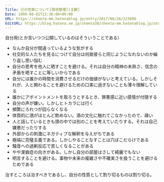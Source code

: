 ```yaml
---
Title: 己の性質について[現状整理][主観]
Date: 1999-08-01T22:36:06+09:00
URL: https://sheeta-mm.hatenablog.jp/entry/2017/08/26/223606
EditURL: https://blog.hatena.ne.jp/sheeta38/sheeta-mm.hatenablog.jp/atom/entry/8599973812292308116
---
```


自分用(とか言いつつ公開しているのはそういうことである）

- なんか自分が間違っているような気がする
- 社交的な人たちを見るにつけて自分は何故彼らと同じようになれないのか繰り返し思い悩む
- 自分の思考を他人に晒すことを避ける。それは自分の精神の未熟さ、信念の矛盾を晒すことに等しいからである
- 自分には誰かの時間を消費させるだけの価値がないと考えている。しかしそれが、人と関わることを避けるための口実に過ぎないことも薄々理解している
- 誰かにアポイントメントを取ろうとするとき、罪悪感に近い感情が付随する
- 自分の声が嫌い。しかしヒトカラには行く
- 頻繁にろれつが回らなくなる
- 体質的に酒がほとんど飲めない。酒の文化に触れてこなかったので、疎い
- 人と話しているときも頭の中では別のことを考えていたりする。それは自己嫌悪だったりする
- 外部からの刺激にネガティブな解釈を与えがちである
- 極端に完璧主義である。しかしやることなすことは穴ぼこだらけである
- 騒音への過剰反応で苦しくなることがある
- やや潔癖症の向きがある。しかし自分の部屋はさして綺麗でもない
- 明言することを避ける。事物や未来の複雑さや不確実さを扱うことを避けるためである

治すところは治すべきであるし、自分の性質として割り切るものは割り切る。
